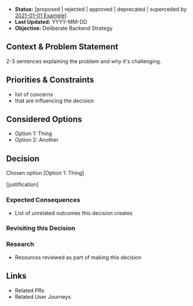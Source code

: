 * **Status:** [proposed | rejected | approved | deprecated | superceded by [2021-01-01 Example](2021-01-01-example.md)]
* **Last Updated:** YYYY-MM-DD
* **Objective:** Deliberate Backend Strategy

## Context & Problem Statement

2-3 sentences explaining the problem and why it's challenging.

## Priorities & Constraints <!-- optional -->

* list of concerns
* that are influencing the decision

## Considered Options

* Option 1: Thing
* Option 2: Another

## Decision

Chosen option [Option 1: Thing]

[justification]

### Expected Consequences <!-- optional -->

* List of unrelated outcomes this decision creates

### Revisiting this Decision <!-- optional -->

### Research <!-- optional -->

* Resources reviewed as part of making this decision

## Links

* Related PRs
* Related User Journeys